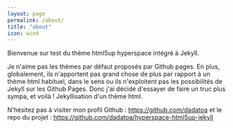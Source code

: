 ```yaml
---
layout: page
permalink: /about/
title: "about"
icon: wind
---
```

Bienvenue sur test du thème html5up hyperspace intégré à Jekyll.

Je n'aime pas les thèmes par défaut proposés par Github pages. En plus, globalement, ils n'apportent pas grand chose de plus par rapport à un thème html habituel, dans le sens ou ils n'exploitent pas les possibilités de Jekyll sur les Github Pages. Donc j'ai décidé d'essayer de faire un truc plus sympa, et voilà ! Jekyllisation d'un thème html.

N'hésitez pas à visiter mon profil Github : https://github.com/dadatoa
et le repo du projet : https://github.com/dadatoa/hyperspace-html5up-jekyll
